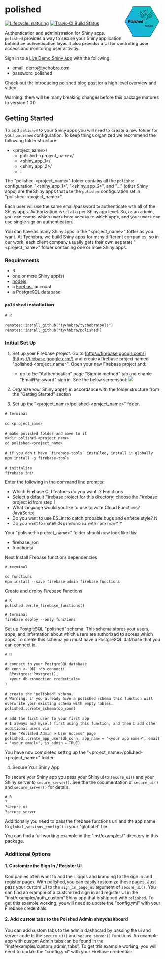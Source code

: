 # polished <img src="inst/assets/images/polished_hex.png" align="right" width="120" />

[![Lifecycle:
maturing](https://img.shields.io/badge/lifecycle-maturing-blue.svg)](https://www.tidyverse.org/lifecycle/#maturing) [![Travis-CI Build Status](https://travis-ci.org/Tychobra/polished.svg?branch=master)](https://travis-ci.org/tychobra/polished)

Authentication and administration for Shiny apps.  `polished` provides a way to secure your Shiny application behind an authentication layer.  It also provides a UI for controlling user access and monitoring user activitiy. 

Sign in to a [Live Demo Shiny App](https://tychobra.shinyapps.io/polished_example_01) with the following:

 - email: demo@tychobra.com
 - password: polished

Check out the [introducing polished blog post](https://www.tychobra.com/posts/2019_08_27_announcing_polished/) for a high level overview and video.

Warning: there will be many breaking changes before this package matures to version 1.0.0

## Getting Started

To add `polished` to your Shiny apps you will need to create a new folder for your `polished` configuration.  To keep things organized we recommend the following folder structure:

- <project_name>/
   - polished-<project_name>/
   - <shiny_app_1>/
   - <shiny_app_2>/
   - ...

The "polished-<project_name>" folder contains all the `polished` configuration.  "<shiny_app_1>", "<shiny_app_2>", and "..." (other Shiny apps) are the Shiny apps that use the `polished` configuration set in "polished-<project_name>".

Each user will use the same email/password to authenticate with all of the Shiny apps. Authorization is set at a per Shiny app level.  So, as an admin, you can control which users have access to which apps, and your users can use single sign on authentication.

You can have as many Shiny apps in the "<project_name>" folder as you want.  At Tychobra, we build Shiny apps for many different companies, so in our work, each client company usually gets their own separate "<project_name>" folder containing one or more Shiny apps.  

### Requirements

- R
- one or more Shiny app(s)
- [nodejs](https://nodejs.org/en/)
- a [Firebase](https://firebase.google.com/) account
- a PostgreSQL database

### `polished` installation

```
# R

remotes::install_github("tychobra/tychobratools")
remotes::install_github("tychobra/polished")
```

### Initial Set Up

1. Set up your Firebase project. Go to [https://firebase.google.com/](https://firebase.google.com/) and create a firebase project named "polished-<project_name>".  Open your new Firebase project and:
   - go to the "Authentication" page "Sign-in method" tab and enable "Email/Password" sign in. See the below screenshot:
   ![](https://res.cloudinary.com/dxqnb8xjb/image/upload/v1573001859/firabse-auth_roq6yv.png)

2. Organize your Shiny app(s) in accordance with the folder structure from the "Getting Started" section

3. Set up the "<project_name>/polished-<project_name>" folder.

```
# terminal

cd <project_name>

# make polished folder and move to it
mkdir polished-<project_name> 
cd polished-<project_name>

# if you don't have `firebase-tools` installed, install it globally
npm install -g firebase-tools

# initialize 
firebase init
```

Enter the following in the command line prompts:
 - Which Firebase CLI features do you want...? Functions
 - Select a default Firebase project for this directory: choose the Firebase project id from step 1
 - What language would you like to use to write Cloud Functions? JavaScript
 - Do you want to use ESLint to catch probable bugs and enforce style? N
 - Do you want to install dependencies with npm now? Y

Your "polished-<project_name>" folder should now look like this:
 - firebase.json
 - functions/
 
Next Install Firebase functions dependencies 

```
# terminal

cd functions
npm install --save firebase-admin firebase-functions
```

Create and deploy Firebase Functions

```
# R
polished::write_firebase_functions()
```

```
# terminal
firebase deploy --only functions
```

Set up PostgreSQL "polished" schema.  This schema stores your users, apps, and information about which users are authorized to access which apps.  To create this schema you must have a PostgreSQL database that you can connect to.

```
# R

# connect to your PostgreSQL database
db_conn <- DBI::db_connect(
  RPostgres::Postgres(),
  <your db connection credentials>
)

# create the "polished" schema.
# Warning: if you already have a polished schema this function will overwrite your existing schema with empty tables.
polished::create_schema(db_conn)

# add the first user to your first app
# I always add myself first using this function, and then I add other additional users via 
# the "Polished Admin > User Access" page
polished::create_app_user(db_conn, app_name = "<your app name>", email = "<your email>", is_admin = TRUE)
```

You have now completed setting up the "<project_name>/polished-<project_name>" folder.

4. Secure Your Shiny App

To secure your Shiny app you pass your Shiny ui to `secure_ui()` and your Shiny server to `secure_server()`.  See the the documentation of `secure_ui()` and `secure_server()` for details.

```
# R
?
?secure_ui
?secure_server
```

Additionally you need to pass the firebase functions url and the app name to `global_sessions_config()` in your "global.R" file.    

You can find a full working example in the "inst/examples/" directory in this package.  

### Additional Options

#### 1. Customize the Sign In / Register UI

Companies often want to add their logos and branding to the sign in and register pages.  With polished, you can easily customize these pages.  Just pass your custom UI to the `sign_in_page_ui` argument of `secure_ui()`.  You can find an example of a customized sign in and register UI in the "inst/examples/auth_custom" Shiny app that is shipped with `polished`.  To get this example working, you will need to update the "config.yml" with your Firebase credentials. 

#### 2. Add custom tabs to the Polished Admin shinydashboard

You can add custom tabs to the admin dashboard by passing the ui and server code to the `secure_ui()` and `secure_server()` functions.  An example app with custom Admin tabs can be found in the "inst/examples/custom_admin_tabs". To get this example working, you will need to update the "config.yml" with your Firebase credentials. 
